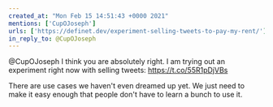 ```yaml
---
created_at: "Mon Feb 15 14:51:43 +0000 2021"
mentions: ['CupOJoseph']
urls: ['https://definet.dev/experiment-selling-tweets-to-pay-my-rent/']
in_reply_to: @CupOJoseph
---
```


@CupOJoseph I think you are absolutely right.  I am trying out an experiment right now with selling tweets: https://t.co/55R1pDjVBs

There are use cases we haven't even dreamed up yet. We just need to make it easy enough that people don't have to learn a bunch to use it.